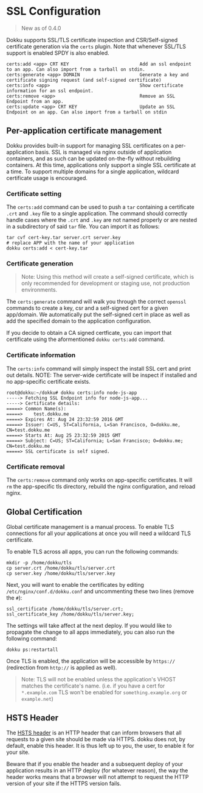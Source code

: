 # SSL Configuration

> New as of 0.4.0

Dokku supports SSL/TLS certificate inspection and CSR/Self-signed certificate generation via the `certs` plugin. Note that whenever SSL/TLS support is enabled SPDY is also enabled.

```
certs:add <app> CRT KEY                          Add an ssl endpoint to an app. Can also import from a tarball on stdin.
certs:generate <app> DOMAIN                      Generate a key and certificate signing request (and self-signed certificate)
certs:info <app>                                 Show certificate information for an ssl endpoint.
certs:remove <app>                               Remove an SSL Endpoint from an app.
certs:update <app> CRT KEY                       Update an SSL Endpoint on an app. Can also import from a tarball on stdin
```

## Per-application certificate management

Dokku provides built-in support for managing SSL certificates on a per-application basis. SSL is managed via nginx outside of application containers, and as such can be updated on-the-fly without rebuilding containers. At this time, applications only support a single SSL certificate at a time. To support multiple domains for a single application, wildcard certificate usage is encouraged.

### Certificate setting

The `certs:add` command can be used to push a `tar` containing a certificate `.crt` and `.key` file to a single application. The command should correctly handle cases where the `.crt` and `.key` are not named properly or are nested in a subdirectory of said `tar` file. You can import it as follows:

```shell
tar cvf cert-key.tar server.crt server.key
# replace APP with the name of your application
dokku certs:add < cert-key.tar
```

### Certificate generation

> Note: Using this method will create a self-signed certificate, which is only recommended for development or staging use, not production environments.

The `certs:generate` command will walk you through the correct `openssl` commands to create a key, csr and a self-signed cert for a given app/domain. We automatically put the self-signed cert in place as well as add the specified domain to the application configuration.

If you decide to obtain a CA signed certficate, you can import that certificate using the aformentioned `dokku certs:add` command.

### Certificate information

The `certs:info` command will simply inspect the install SSL cert and print out details. NOTE: The server-wide certificate will be inspect if installed and no app-specific certificate exists.

```
root@dokku:~/dokku# dokku certs:info node-js-app
-----> Fetching SSL Endpoint info for node-js-app...
-----> Certificate details:
=====> Common Name(s):
=====>    test.dokku.me
=====> Expires At: Aug 24 23:32:59 2016 GMT
=====> Issuer: C=US, ST=California, L=San Francisco, O=dokku.me, CN=test.dokku.me
=====> Starts At: Aug 25 23:32:59 2015 GMT
=====> Subject: C=US; ST=California; L=San Francisco; O=dokku.me; CN=test.dokku.me
=====> SSL certificate is self signed.
```

### Certificate removal

The `certs:remove` command only works on app-specific certificates. It will `rm` the app-specific tls directory, rebuild the nginx configuration, and reload nginx.

## Global Certification

Global certificate management is a manual process. To enable TLS connections for all your applications at once you will need a wildcard TLS certificate.

To enable TLS across all apps, you can run the following commands:

```shell
mkdir -p /home/dokku/tls
cp server.crt /home/dokku/tls/server.crt
cp server.key /home/dokku/tls/server.key
```

Next, you will want to enable the certificates by editing `/etc/nginx/conf.d/dokku.conf` and uncommenting these two lines (remove the `#`):

```
ssl_certificate /home/dokku/tls/server.crt;
ssl_certificate_key /home/dokku/tls/server.key;
```

The settings will take affect at the next deploy. If you would like to propagate the change to all apps immediately, you can also run the following command:

```shell
dokku ps:restartall
```

Once TLS is enabled, the application will be accessible by `https://` (redirection from `http://` is applied as well).

> Note: TLS will not be enabled unless the application's VHOST matches the certificate's name. (i.e. if you have a cert for `*.example.com` TLS won't be enabled for `something.example.org` or `example.net`)

## HSTS Header

The [HSTS header](https://en.wikipedia.org/wiki/HTTP_Strict_Transport_Security) is an HTTP header that can inform browsers that all requests to a given site should be made via HTTPS. dokku does not, by default, enable this header. It is thus left up to you, the user, to enable it for your site.

Beware that if you enable the header and a subsequent deploy of your application results in an HTTP deploy (for whatever reason), the way the header works means that a browser will not attempt to request the HTTP version of your site if the HTTPS version fails.
